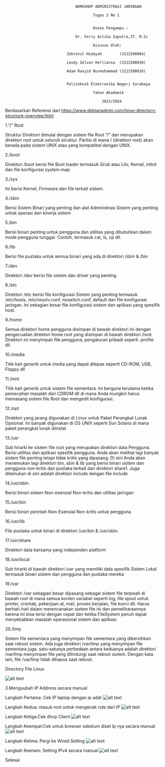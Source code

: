                                     WORKSHOP ADMINISTRASI JARINGAN

                                            Tugas 2 No 1


                                            Dosen Pengampu :

                                    Dr. Ferry Astika Saputra,ST, M.Sc

                                            Disusun Oleh:

                                Zahrotul Hidayah        (3122500004)

                                Leody Zelvon Herliansa  (3122500010)

                                Adam Rasyid Nurmuhammad (3122500018)

 
                                Politeknik Elektronika Negeri Surabaya

                                            Tahun Akademik

                                                2023/2024



Berdasarkan Referensi dari https://www.debianadmin.com/linux-directory-structure-overview.html


1.“/” Root

Struktur Direktori dimulai dengan sistem file Root “/” dan merupakan direktori root untuk seluruh struktur. Partisi di mana / (direktori root) akan berada pada sistem UNIX atau yang kompatibel dengan UNIX.

2./boot

Direktori /boot berisi file Boot loader termasuk Grub atau Lilo, Kernel, initrd dan file konfigurasi system.map

3./sys

Ini berisi Kernel, Firmware dan file terkait sistem.

4./sbin

Berisi Sistem Binari yang penting dan alat Administrasi Sistem yang penting untuk operasi dan kinerja sistem

5./bin

Berisi binari penting untuk pengguna dan utilitas yang dibutuhkan dalam mode pengguna tunggal. Contoh, termasuk cat, ls, cp dll.

6./lib

Berisi file pustaka untuk semua binari yang ada di direktori /sbin & /bin

7./dev

Direktori /dev berisi file sistem dan driver yang penting.

8./etc

Direktori /etc berisi file konfigurasi Sistem yang penting termasuk /etc/hosts, /etc/resolv.conf, nsswitch.conf, default dan file konfigurasi jaringan. Ini sebagian besar file konfigurasi sistem dan aplikasi yang spesifik host.

9./home

Semua direktori home pengguna disimpan di bawah direktori ini dengan pengecualian direktori home root yang disimpan di bawah direktori /root. Direktori ini menyimpan file pengguna, pengaturan pribadi seperti .profile dll.

10./media

Titik kait generik untuk media yang dapat dilepas seperti CD-ROM, USB, Floppy dll

11./mnt

Titik kait generik untuk sistem file sementara. Ini berguna terutama ketika pemecahan masalah dari CDROM dll di mana Anda mungkin harus memasang sistem file Root dan mengedit konfigurasi.

12./opt

Direktori yang jarang digunakan di Linux untuk Paket Perangkat Lunak Opsional. Ini banyak digunakan di OS UNIX seperti Sun Solaris di mana paket perangkat lunak diinstal

13./usr

Sub hirarki ke sistem file root yang merupakan direktori data Pengguna. Berisi utilitas dan aplikasi spesifik pengguna. Anda akan melihat lagi banyak sistem file penting tetapi tidak kritis yang dipasang. Di sini Anda akan menemukan lagi direktori bin, sbin & lib yang berisi binari sistem dan pengguna non-kritis dan pustaka terkait dan direktori share1. Juga ditemukan di sini adalah direktori include dengan file include

14./usr/sbin

Berisi binari sistem Non-esensial Non-kritis dan utilitas jaringan

15./usr/bin

Berisi binari perintah Non-Esensial Non-kritis untuk pengguna.

16./usr/lib

File pustaka untuk binari di direktori /usr/bin & /usr/sbin.

17./usr/share

Direktori data bersama yang independen platform

18./usr/local

Sub hirarki di bawah direktori /usr yang memiliki data spesifik Sistem Lokal termasuk binari sistem dan pengguna dan pustaka mereka

19./var

Direktori /var sebagian besar dipasang sebagai sistem file terpisah di bawah root di mana semua konten variabel seperti log, file spool untuk printer, crontab, pekerjaan at, mail, proses berjalan, file kunci dll. Harus berhati-hati dalam merencanakan sistem file ini dan pemeliharaannya karena ini bisa terisi dengan cepat dan ketika FileSystem penuh dapat menyebabkan masalah operasional sistem dan aplikasi.

20./tmp

Sistem file sementara yang menyimpan file sementara yang dibersihkan saat reboot sistem. Ada juga direktori /var/tmp yang menyimpan file sementara juga. satu-satunya perbedaan antara keduanya adalah direktori /var/tmp menyimpan file yang dilindungi saat reboot sistem. Dengan kata lain, file /var/tmp tidak dihapus saat reboot.


Directory File Linux


![alt text](img/directorylinux.png)

3.Menguubah IP Address secara manual

Langkah Pertama: Cek IP laptop dengan ip addr
![alt text](img/ip_addr.png)

Langkah Kedua: masuk root untuk mengecek rute dari IP
![alt text](img/route-n.png)

Langkah Ketiga:Cek dhcp Client
![alt text](img/dhclient.png)


Langkah Keempat:Cek untuk browser sebelum diset Ip nya secara manual
![alt text](img/tesbefore.png)

Langkah Kelima: Pergi ke Wired Setting
![alt text](img/settingwired.png)

Langkah Keenam: Setting IPv4 secara manual
![alt text](img/setting_address.png)

Selesai

